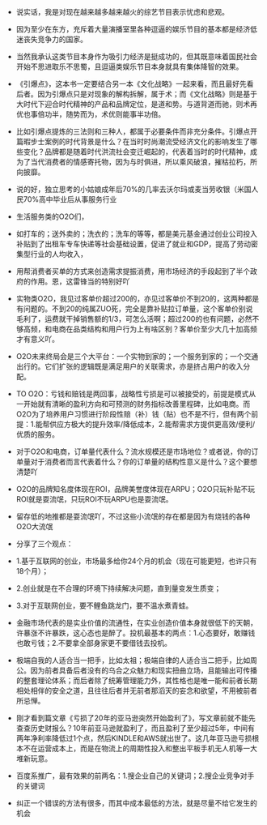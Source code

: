 + 说实话，我是对现在越来越多越来越火的综艺节目表示忧虑和悲观。
 + 因为至少在东方，充斥着大量演播室里各种逗逼的娱乐节目的基本都是经济低迷丧失竞争力的国家。
 + 当然我承认这类节目本身作为吸引力经济是挺成功的，但其既意味着国民社会开始不思进取乐不思蜀，且逗逼类娱乐节目本身就具有集体降智的效果。

+ 《引爆点》，这本书一定要结合另一本《文化战略》一起来看，而且最好先看后者。因为引爆点只是对现象的解构拆解，属于术；而《文化战略》则是基于大时代下迎合时代精神的产品和品牌定位，是道和势。与道背道而驰，则术再优也事倍功半，随势而为，术优则能事半功倍。
 + 比如引爆点提炼的三法则和三种人，都属于必要条件而非充分条件。引爆点开篇暇步士案例的时代背景是什么？在当时时尚潮流受经济文化的影响发生了哪些变化？品牌都是随着时代洪流社会变迁崛起的，代表着当时的时代精神，成为了当代消费者的情感寄托物，因为与时俱进，所以乘风破浪，摧枯拉朽，所向披靡。

+ 说的好，独立思考的小姑娘成年后70%的几率去沃尔玛或麦当劳收银（米国人民70%高中毕业后从事服务行业

+ 生活服务类的O2O们，
 + 如打车的；送外卖的；洗衣的；洗车的等等，都是美元基金通过创业公司投入补贴到了出租车专车快递等社会基础设置，促进了就业和GDP，提高了劳动密集型行业的人均收入，
 + 用帮消费者买单的方式来创造需求提振消费，用市场经济的手段起到了半个政府的作用。恩，这雷锋当的特别好吖
+ 实物类O2O，我见过客单价超过200的，亦见过客单价不到20的，这两种都是有问题的。不到20的纯属ZUO死，完全是靠补贴拉订单量，这个客单价别说毛利了，运费就干掉销售额的1/3，可怎么活啊；超过200的也有问题，必然不够高频，和电商在品类结构和用户行为上有啥区别？客单价至少大几十加高频才有意义吖。
+ O2O未来终局会是三个大平台：一个实物到家的；一个服务到家的；一个交通出行的。它们扩张的逻辑既是满足用户的关联需求，亦是挤占用户的收入分配。
+ TO O2O：亏钱和赔钱是两回事，战略性亏损是可以被接受的，前提是模式从一开始就有清晰的盈利方向和可预测的财务指标改善里程碑，比如电商。而O2O为了培养用户习惯进行阶段性赔（补）钱（贴）也不是不行，但有两个前提：1.能帮供应方极大的提升效率/降低成本，2.能帮需求方提供更高效/便利/优质的服务。
+ 对于O2O和电商，订单量代表什么？流水规模还是市场地位？或者说，你的订单量对于消费者而言代表着什么？你的订单量的结构性意义是什么？这个要想清楚吖
+ O2O的品牌知名度体现在ROI，品牌美誉度体现在ARPU；O2O只玩补贴不玩ROI就是耍流氓，只玩ROI不玩ARPU也是耍流氓。
+ 留存低的地推都是耍流氓吖，不过这些小流氓的存在都是因为有烧钱的各种O2O大流氓

+ 分享了三个观点：
 + 1.基于互联网的创业，市场最多给你24个月的机会（现在可能更短，也许只有18个月）；
 + 2.创业就是在不合理的环境下持续解决问题，直到量变发生质变；
 + 3.对于互联网创业，要不鲤鱼跳龙门，要不温水煮青蛙。

+ 金融市场代表的是实业价值的流通性，在实业创造价值本身就很低下的天朝，许暴涨不许暴跌，这心态也是醉了。投机最基本的两点：1.心态要好，敢赚钱也敢亏钱；2.不要拿全部身家更不要借钱去投机。

+ 极端自我的人适合当一把手，比如太祖；极端自律的人适合当二把手，比如周公。因为前者具备后者没有的乌合之众魅力和现实扭曲立场，且能输出可传播的整套理论体系；而后者除了统筹管理能力外，其性格也是唯一能和前者长期相处相伴的安全之道，且往往后者并无前者那滔天的妄念和欲望，不用被前者所忌惮。

+ 刚才看到篇文章《亏损了20年的亚马逊突然开始盈利了》，写文章前就不能先查查历史财报么？10年前亚马逊就盈利了，而且盈利了至少超过5年，中间有两年净利率降低过1个点，然后KINDLE和AWS就出世了。这几年亚马逊亏损根本不在运营成本上，而是在物流上的周期性投入和整出平板手机无人机等一大堆新玩意。
+ 百度系推广，最有效果的前两名：1.搜企业自己的关键词；2.搜企业竞争对手的关键词 
+ 纠正一个错误的方法有很多，而其中成本最低的方法，就是尽量不给它发生的机会

